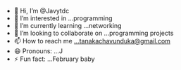 - 👋 Hi, I’m @Javytdc
- 👀 I’m interested in ...programming
- 🌱 I’m currently learning ...networking
- 💞️ I’m looking to collaborate on ...programming projects
- 📫 How to reach me ...tanakachavunduka@gmail.com
- 😄 Pronouns: ...J
- ⚡ Fun fact: ...February baby

<!---
Javytdc/Javytdc is a ✨ special ✨ repository because its `README.md` (this file) appears on your GitHub profile.
You can click the Preview link to take a look at your changes.
--->
